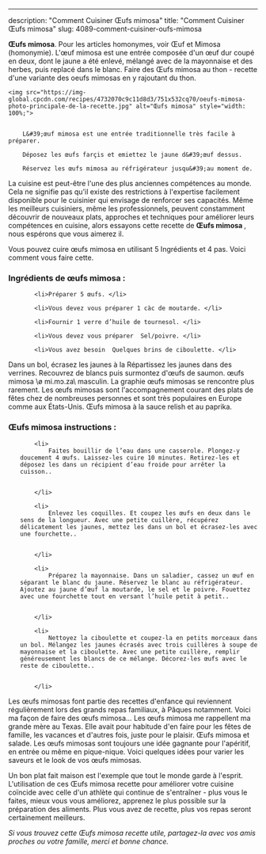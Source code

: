 ---
description: "Comment Cuisiner Œufs mimosa"
title: "Comment Cuisiner Œufs mimosa"
slug: 4089-comment-cuisiner-oufs-mimosa

<p>
	<strong>Œufs mimosa</strong>. 
	Pour les articles homonymes, voir Œuf et Mimosa (homonymie). L&#39;œuf mimosa est une entrée composée d&#39;un œuf dur coupé en deux, dont le jaune a été enlevé, mélangé avec de la mayonnaise et des herbes, puis replacé dans le blanc. Faire des Œufs mimosa au thon - recette d&#39;une variante des oeufs mimosas en y rajoutant du thon.
</p>
<p>
	
	<img src="https://img-global.cpcdn.com/recipes/4732070c9c11d8d3/751x532cq70/oeufs-mimosa-photo-principale-de-la-recette.jpg" alt="Œufs mimosa" style="width: 100%;">
	
	
		L&#39;œuf mimosa est une entrée traditionnelle très facile à préparer.
	
		Déposez les œufs farçis et emiettez le jaune d&#39;œuf dessus.
	
		Réservez les œufs mimosa au réfrigérateur jusqu&#39;au moment de.
	
</p>

La cuisine est peut-être l'une des plus anciennes compétences au monde. Cela ne signifie pas qu'il existe des restrictions à l'expertise facilement disponible pour le cuisinier qui envisage de renforcer ses capacités. Même les meilleurs cuisiniers, même les professionnels, peuvent constamment découvrir de nouveaux plats, approches et techniques pour améliorer leurs compétences en cuisine, alors essayons cette recette de <strong> Œufs mimosa </strong>, nous espérons que vous aimerez il.

<!--inarticleads1-->

Vous pouvez cuire œufs mimosa en utilisant 5 Ingrédients et 4 pas. Voici comment vous faire cette.

<h3>Ingrédients de œufs mimosa :</h3>

<ol>
	
		<li>Préparer 5 œufs. </li>
	
		<li>Vous devez vous préparer 1 càc de moutarde. </li>
	
		<li>Fournir 1 verre d’huile de tournesol. </li>
	
		<li>Vous devez vous préparer  Sel/poivre. </li>
	
		<li>Vous avez besoin  Quelques brins de ciboulette. </li>
	
</ol>

Dans un bol, écrasez les jaunes à la Répartissez les jaunes dans des verrines. Recouvrez de blancs puis surmontez d&#39;œufs de saumon. œufs mimosa \ø mi.mɔ.za\ masculin. La graphie œufs mimosas se rencontre plus rarement. Les œufs mimosas sont l&#39;accompagnement courant des plats de fêtes chez de nombreuses personnes et sont très populaires en Europe comme aux États-Unis. Œufs mimosa à la sauce relish et au paprika. 

<!--inarticleads2-->

<h3>Œufs mimosa instructions :</h3>

<ol>
	
		<li>
			Faites bouillir de l’eau dans une casserole. Plongez-y doucement 4 œufs. Laissez-les cuire 10 minutes. Retirez-les et déposez les dans un récipient d’eau froide pour arrêter la cuisson..
			
			
		</li>
	
		<li>
			Enlevez les coquilles. Et coupez les œufs en deux dans le sens de la longueur. Avec une petite cuillère, récupérez délicatement les jaunes, mettez les dans un bol et écrasez-les avec une fourchette..
			
			
		</li>
	
		<li>
			Préparez la mayonnaise. Dans un saladier, cassez un œuf en séparant le blanc du jaune. Réservez le blanc au réfrigérateur. Ajoutez au jaune d’œuf la moutarde, le sel et le poivre. Fouettez avec une fourchette tout en versant l’huile petit à petit..
			
			
		</li>
	
		<li>
			Nettoyez la ciboulette et coupez-la en petits morceaux dans un bol. Mélangez les jaunes écrasés avec trois cuillères à soupe de mayonnaise et la ciboulette. Avec une petite cuillère, remplir généreusement les blancs de ce mélange. Décorez-les œufs avec le reste de ciboulette..
			
			
		</li>
	
</ol>

Les œufs mimosas font partie des recettes d&#39;enfance qui reviennent régulièrement lors des grands repas familiaux, à Pâques notamment. Voici ma façon de faire des œufs mimosa… Les œufs mimosa me rappellent ma grande mère au Texas. Elle avait pour habitude d&#39;en faire pour les fêtes de famille, les vacances et d&#39;autres fois, juste pour le plaisir. Œufs mimosa et salade. Les œufs mimosas sont toujours une idée gagnante pour l&#39;apéritif, en entrée ou même en pique-nique. Voici quelques idées pour varier les saveurs et le look de vos œufs mimosas. 

<!--inarticleads1-->

<p>
Un bon plat fait maison est l'exemple que tout le monde garde à l'esprit. L'utilisation de ces Œufs mimosa recette pour améliorer votre cuisine coïncide avec celle d'un athlète qui continue de s'entraîner - plus vous le faites, mieux vous vous améliorez, apprenez le plus possible sur la préparation des aliments. Plus vous avez de recette, plus vos repas seront certainement meilleurs.
</p>

<p>
<i>Si vous trouvez cette Œufs mimosa recette utile, partagez-la avec vos amis proches ou votre famille, merci et bonne chance.</i>
</p>
